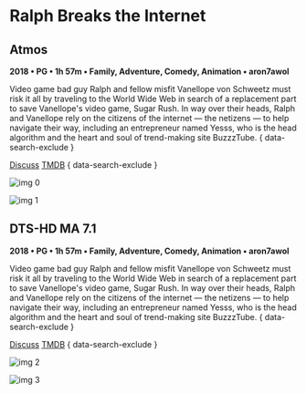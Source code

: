 # Ralph Breaks the Internet

## Atmos

**2018 • PG • 1h 57m • Family, Adventure, Comedy, Animation • aron7awol**

Video game bad guy Ralph and fellow misfit Vanellope von Schweetz must risk it all by traveling to the World Wide Web in search of a replacement part to save Vanellope's video game, Sugar Rush. In way over their heads, Ralph and Vanellope rely on the citizens of the internet — the netizens — to help navigate their way, including an entrepreneur named Yesss, who is the head algorithm and the heart and soul of trend-making site BuzzzTube.
{ data-search-exclude }

[Discuss](https://www.avsforum.com/threads/bass-eq-for-filtered-movies.2995212/post-57617240)  [TMDB](https://www.themoviedb.org/movie/404368)
{ data-search-exclude }

![img 0](https://i.imgur.com/6Mk8ndl.jpg)

![img 1](https://i.imgur.com/cGSnDYx.jpg)

## DTS-HD MA 7.1

**2018 • PG • 1h 57m • Family, Adventure, Comedy, Animation • aron7awol**

Video game bad guy Ralph and fellow misfit Vanellope von Schweetz must risk it all by traveling to the World Wide Web in search of a replacement part to save Vanellope's video game, Sugar Rush. In way over their heads, Ralph and Vanellope rely on the citizens of the internet — the netizens — to help navigate their way, including an entrepreneur named Yesss, who is the head algorithm and the heart and soul of trend-making site BuzzzTube.
{ data-search-exclude }

[Discuss](https://www.avsforum.com/threads/bass-eq-for-filtered-movies.2995212/post-57617240)  [TMDB](https://www.themoviedb.org/movie/404368)
{ data-search-exclude }

![img 2](https://i.imgur.com/u7Dfbkt.jpg)

![img 3](https://i.imgur.com/TrgmFmH.jpg)

